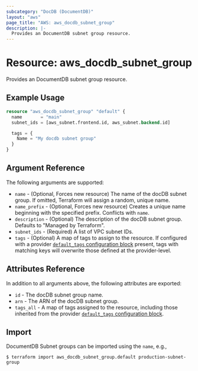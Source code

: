 ```yaml
---
subcategory: "DocDB (DocumentDB)"
layout: "aws"
page_title: "AWS: aws_docdb_subnet_group"
description: |-
  Provides an DocumentDB subnet group resource.
---
```


# Resource: aws_docdb_subnet_group

Provides an DocumentDB subnet group resource.

## Example Usage

```terraform
resource "aws_docdb_subnet_group" "default" {
  name       = "main"
  subnet_ids = [aws_subnet.frontend.id, aws_subnet.backend.id]

  tags = {
    Name = "My docdb subnet group"
  }
}
```

## Argument Reference

The following arguments are supported:

* `name` - (Optional, Forces new resource) The name of the docDB subnet group. If omitted, Terraform will assign a random, unique name.
* `name_prefix` - (Optional, Forces new resource) Creates a unique name beginning with the specified prefix. Conflicts with `name`.
* `description` - (Optional) The description of the docDB subnet group. Defaults to "Managed by Terraform".
* `subnet_ids` - (Required) A list of VPC subnet IDs.
* `tags` - (Optional) A map of tags to assign to the resource. If configured with a provider [`default_tags` configuration block](https://registry.terraform.io/providers/hashicorp/aws/latest/docs#default_tags-configuration-block) present, tags with matching keys will overwrite those defined at the provider-level.

## Attributes Reference

In addition to all arguments above, the following attributes are exported:

* `id` - The docDB subnet group name.
* `arn` - The ARN of the docDB subnet group.
* `tags_all` - A map of tags assigned to the resource, including those inherited from the provider [`default_tags` configuration block](https://registry.terraform.io/providers/hashicorp/aws/latest/docs#default_tags-configuration-block).

## Import

DocumentDB Subnet groups can be imported using the `name`, e.g.,

```
$ terraform import aws_docdb_subnet_group.default production-subnet-group
```
